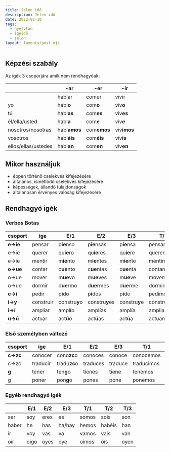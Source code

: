 ```yaml
---
title: Jelen idő
description: Jelen idő
date: 2022-02-10
tags:
  - nyelvtan
  - igeidő
  - jelen
layout: layouts/post.njk
---
```


## Képzési szabály

Az igék 3 csoporjára amik nem rendhagyóak:

&nbsp; | -ar | -er | -ir
----|----|----|----
&nbsp;|hablar| comer|vivir
yo|habl**o**|com**o**|viv**o**
tú|habl**as**|com**es**|viv**es**
él/ella/usted|habl**a**|com**e**|viv**e**
nosotros/nosotras |habl**amos**|com**emos**|viv**imos**
vosotros|habl**áis**|com**éis**|viv**ís**
ellos/ellas/ustedes |habl**an**|com**en**|viv**en**

## Mikor használjuk

- éppen történő cselekvés kifejezésére
- általános, ismétlődő cselekvés kifejezésére
- képességek, állandó tulajdonságok
- általánosan érvényes valóság kifejezésére

## Rendhagyó igék

### Verbos Botas

  csoport| ige | E/1| E/2| E/3| T/1| T/2| T/3
  ----|----|----|----|----|----|----|----
  **e&rarr;ie**|pensar|p**ie**nso|p**ie**nsas|p**ie**nsa|pensamos|pensáis|p**ie**nsan
  e&rarr;ie|querer|qu**ie**ro|qu**ie**res|qu**ie**re|queremos|queréis|qu**ie**ren
  e&rarr;ie|mentir|m**ie**nto|m**ie**ntes|m**ie**nte|mentimos|mentís|m**ie**nten
  **o&rarr;ue**|contar|c**ue**nto|c**ue**ntas|c**ue**nta|contamos|contáis|c**ue**ntan
  o&rarr;ue|mover|m**ue**vo|m**ue**ves|m**ue**ve|movemos|movéis|m**ue**ven
  o&rarr;ue|dormir|d**ue**rmo|d**ue**rmes|d**ue**rme|dormimos|dormís|d**ue**rmen
  **e&rarr;i**|pedir|p**i**do|p**i**des|p**i**de|pedimos|pedís|p**i**den
  **i&rarr;y**|construir|constru**y**o|constru**y**es|constru**y**e|construimos|construís|constru**y**en
  **i&rarr;í**|ampliar|ampl**í**o|ampl**í**as|ampl**í**a|ampliamos|ampliáis|ampl**í**an
  **u&rarr;ú**|actuar|act**ú**o|act**ú**as|act**ú**a|actuamos|actuáis|act**ú**an
  
### Első személyben változó

  csoport| ige | E/1| E/2| E/3| T/1| T/2| T/3
  ----|----|----|----|----|----|----|----
  **c&rarr;zc**|conocer|cono**zc**o|conoces|conoce|conocemos|conocéis|conocen
  c&rarr;zc|traducir|tradu**zc**o|traduces|traduce|traducimos|traducís|traducen
  **g**|tener|ten**g**o|tienes|tiene|tenemos|tenéis|tienen
  g|poner|pon**g**o|pones|pone|ponemos|ponéis|ponen

### Egyéb rendhagyó igék

&nbsp;| E/1| E/2| E/3| T/1| T/2| T/3
----|----|----|----|----|----|----
ser|soy|eres|es|somos|sois|son
haber|he|has|ha/hay|hemos|habéis|han
ir|voy|vas|va|vamos|vais|van
oir|oigo|oyes|oye|oímos|oís|oyen
  